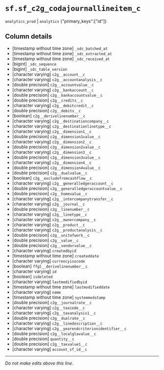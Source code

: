 # `sf.sf_c2g_codajournallineitem_c`
`analytics_prod` | `analytics`
{"primary_keys":["id"]}

## Column details
* [timestamp without time zone] `_sdc_batched_at`
* [timestamp without time zone] `_sdc_extracted_at`
* [timestamp without time zone] `_sdc_received_at`
* [bigint]    `_sdc_sequence`
* [bigint]    `_sdc_table_version`
* [character varying] `c2g__account__c`
* [character varying] `c2g__accountanalysis__c`
* [double precision] `c2g__accountvalue__c`
* [character varying] `c2g__bankaccount__c`
* [double precision] `c2g__bankaccountvalue__c`
* [double precision] `c2g__credits__c`
* [character varying] `c2g__debitcredit__c`
* [double precision] `c2g__debits__c`
* [boolean]   `c2g__derivelinenumber__c`
* [character varying] `c2g__destinationcompany__c`
* [character varying] `c2g__destinationlinetype__c`
* [character varying] `c2g__dimension1__c`
* [double precision] `c2g__dimension1value__c`
* [character varying] `c2g__dimension2__c`
* [double precision] `c2g__dimension2value__c`
* [character varying] `c2g__dimension3__c`
* [double precision] `c2g__dimension3value__c`
* [character varying] `c2g__dimension4__c`
* [double precision] `c2g__dimension4value__c`
* [double precision] `c2g__dualvalue__c`
* [boolean]   `c2g__excludefromcashflow__c`
* [character varying] `c2g__generalledgeraccount__c`
* [double precision] `c2g__generalledgeraccountvalue__c`
* [double precision] `c2g__homevalue__c`
* [character varying] `c2g__intercompanytransfer__c`
* [character varying] `c2g__journal__c`
* [double precision] `c2g__linenumber__c`
* [character varying] `c2g__linetype__c`
* [character varying] `c2g__ownercompany__c`
* [character varying] `c2g__product__c`
* [character varying] `c2g__productanalysis__c`
* [double precision] `c2g__unitofwork__c`
* [double precision] `c2g__value__c`
* [double precision] `c2g__vendorvalue__c`
* [character varying] `createdbyid`
* [timestamp without time zone] `createddate`
* [character varying] `currencyisocode`
* [boolean]   `ffgl__derivelinenumber__c`
* [character varying] `id`
* [boolean]   `isdeleted`
* [character varying] `lastmodifiedbyid`
* [timestamp without time zone] `lastmodifieddate`
* [character varying] `name`
* [timestamp without time zone] `systemmodstamp`
* [double precision] `c2g__journalrate__c`
* [character varying] `c2g__taxcode__c`
* [character varying] `c2g__taxanalysis1__c`
* [double precision] `c2g__dualrate__c`
* [character varying] `c2g__linedescription__c`
* [character varying] `c2g__yearendcriterionidentifier__c`
* [double precision] `c2g__localglavalue__c`
* [double precision] `quantity__c`
* [double precision] `c2g__taxvalue1__c`
* [character varying] `account_sf_id__c`

-------------------------------------------------------------------------------
*Do not make edits above this line.*

